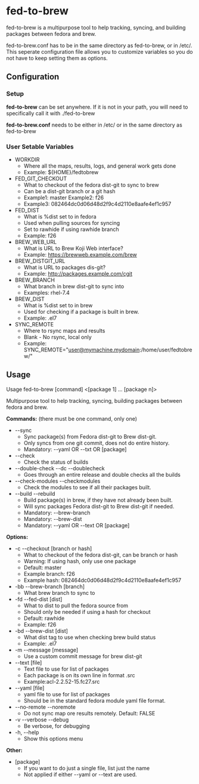 # fed-to-brew
fed-to-brew is a multipurpose tool to help tracking, syncing, and building packages between fedora and brew.

fed-to-brew.conf has to be in the same directory as fed-to-brew, or in /etc/.  This seperate configuration file allows you to customize variables so you do not have to keep setting them as options.

## Configuration

### Setup
**fed-to-brew** can be set anywhere.  If it is not in your path, you will need to specifically call it with ./fed-to-brew

**fed-to-brew.conf** needs to be either in /etc/ or in the same directory as fed-to-brew

### User Setable Variables
 * WORKDIR
   * Where all the maps, results, logs, and general work gets done
   * Example: ${HOME}/fedtobrew
 * FED_GIT_CHECKOUT
   * What to checkout of the fedora dist-git to sync to brew
   * Can be a dist-git branch or a git hash
   * Example1: master  Example2: f26
   * Example3: 082464dc0d06d48d2f9c4d2110e8aafe4ef1c957
 * FED_DIST
   * What is %dist set to in fedora
   * Used when pulling sources for syncing
   * Set to rawhide if using rawhide branch
   * Example: f26
 * BREW_WEB_URL
   * What is URL to Brew Koji Web interface?
   * Example: https://brewweb.example.com/brew
 * BREW_DISTGIT_URL
   * What is URL to packages dis-git?
   * Example: http://packages.example.com/cgit
 * BREW_BRANCH
   * What branch in brew dist-git to sync into
   * Examples: rhel-7.4
 * BREW_DIST
   * What is %dist set to in brew
   * Used for checking if a package is built in brew.
   * Example: .el7
 * SYNC_REMOTE
   * Where to rsync maps and results
   * Blank - No rsync, local only
   * Example: SYNC_REMOTE="user@mymachine.mydomain:/home/user/fedtobrew/"

## Usage

Usage fed-to-brew [command] <options> <[package 1] ... [package n]>

Multipurpose tool to help tracking, syncing, building packages between
  fedora and brew.

**Commands:** (there must be one command, only one)
 * --sync
   * Sync package(s) from Fedora dist-git to Brew dist-git.
   * Only syncs from one git commit, does not do entire history.
   * Mandatory: --yaml OR --txt OR [package]
 * --check
   * Check the status of builds
 * --double-check --dc --doublecheck
   * Goes through an entire release and double checks all the builds
 * --check-modules --checkmodules
   * Check the modules to see if all their packages built.
 * --build --rebuild
   * Build package(s) in brew, if they have not already been built.
   * Will sync packages Fedora dist-git to Brew dist-git if needed.
   * Mandatory: --brew-branch
   * Mandatory: --brew-dist
   * Mandatory: --yaml OR --text OR [package]

**Options:**
 * -c --checkout [branch or hash]
   * What to checkout of the fedora dist-git, can be branch or hash
   * Warning: If using hash, only use one package
   * Default: master
   * Example branch: f26
   * Example hash: 082464dc0d06d48d2f9c4d2110e8aafe4ef1c957
 * -bb --brew-branch [branch]
   * What brew branch to sync to
 * -fd --fed-dist [dist]
   * What to dist to pull the fedora source from
   * Should only be needed if using a hash for checkout
   * Default: rawhide
   * Example: f26
 * -bd --brew-dist [dist]
   * What dist tag to use when checking brew build status
   * Example: .el7
 * -m --message [message]
   * Use a custom commit message for brew dist-git
 * --text [file]
   * Text file to use for list of packages
   * Each package is on its own line in format <n-v-r>.src
   * Example:acl-2.2.52-15.fc27.src
 * --yaml [file]
   * yaml file to use for list of packages
   * Should be in the standard fedora module yaml file format.
 * --no-remote --noremote
   * Do not sync map ore results remotely.  Default: FALSE 
 * -v --verbose --debug
   * Be verbose, for debugging
 * -h, --help
   * Show this options menu

**Other:**
 * [package]
   * If you want to do just a single file, list just the name
   * Not applied if either --yaml or --text are used.

